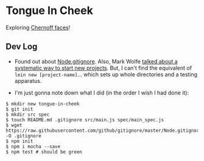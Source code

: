 # Tongue In Cheek

Exploring [Chernoff faces][3]!


## Dev Log

- Found out about [Node.gitignore][1]. Also, Mark Wolfe [talked about a
  systematic way to start new projects][2]. But, I can't find the equivalent of
  `lein new [project-name]`... which sets up whole directories and a testing
  apparatus.

- I'm just gonna note down what I did (in the order I wish I had done it):

```
$ mkdir new tongue-in-cheek
$ git init 
$ mkdir src spec
$ touch README.md .gitignore src/main.js spec/main_spec.js
$ wget https://raw.githubusercontent.com/github/gitignore/master/Node.gitignore -O .gitignore
$ npm init
$ npm i mocha --save
$ npm test # should be green
```


[1]: https://raw.githubusercontent.com/github/gitignore/master/Node.gitignore
[2]: http://www.wolfe.id.au/2014/02/01/getting-a-new-node-project-started-with-npm/
[3]: https://en.wikipedia.org/wiki/Chernoff_face